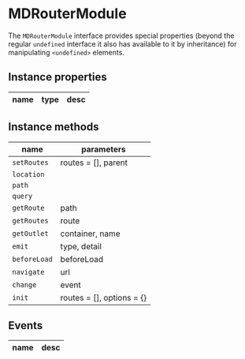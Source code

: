 # MDRouterModule
The `MDRouterModule` interface provides special properties (beyond the regular `undefined` interface it also has available to it by inheritance) for manipulating `<undefined>` elements.

## Instance properties

name|type|desc
---|---|---

## Instance methods

name|parameters
---|---
`setRoutes`|routes = [], parent
`location`|
`path`|
`query`|
`getRoute`|path
`getRoutes`|route
`getOutlet`|container, name
`emit`|type, detail
`beforeLoad`|beforeLoad
`navigate`|url
`change`|event
`init`|routes = [], options = {}

## Events

name|desc
---|---
